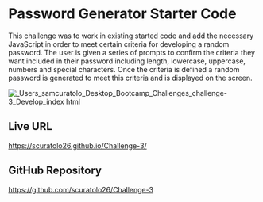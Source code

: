 # Password Generator Starter Code

This challenge was to work in existing started code and add the necessary JavaScript in order to meet certain criteria for developing a random password. The user is given a series of prompts to confirm the criteria they want included in their password including length, lowercase, uppercase, numbers and special characters. Once the criteria is defined a random password is generated to meet this criteria and is displayed on the screen.

![_Users_samcuratolo_Desktop_Bootcamp_Challenges_challenge-3_Develop_index html](https://user-images.githubusercontent.com/85077075/176738734-22946b44-7ba7-4624-8f00-3fbbb8dec6cc.png)

## Live URL
https://scuratolo26.github.io/Challenge-3/

## GitHub Repository
https://github.com/scuratolo26/Challenge-3
